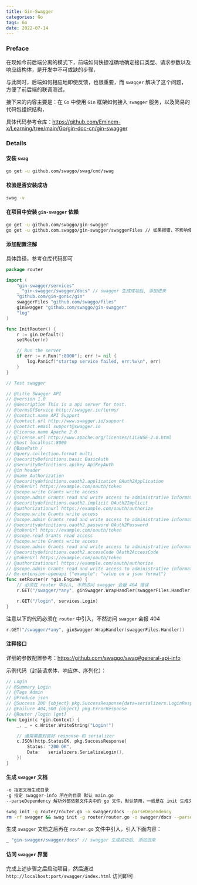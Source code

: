 ```yaml
---
title: Gin-Swagger
categories: Go
tags: Go
date: 2022-07-14
---
```


<escape><!--more--></escape>

### Preface

在现如今前后端分离的模式下，前端如何快捷准确地确定接口类型、请求参数以及响应结构体，是开发中不可或缺的步骤，

与此同时，后端如何相应地即使反馈，也很重要，而 `swagger` 解决了这个问题，方便了前后端的联调测试，

接下来的内容主要是：在 `Go` 中使用 `Gin` 框架如何接入 `swagger` 服务，以及简易的代码包组织结构，

具体代码参考仓库：https://github.com/Eminem-x/Learning/tree/main/Go/gin-doc-cn/gin-swagger

### Details

#### 安装 `swag`

```bash
go get -u github.com/swaggo/swag/cmd/swag
```

#### 校验是否安装成功

```bash
swag -v
```

#### 在项目中安装 `gin-swagger` 依赖

```bash
go get -u github.com/swaggo/gin-swagger
go get -u github.com.swaggo/gin-swagger/swaggerFiles // 如果报错，不影响使用
```

#### 添加配置注解

具体路径，参考仓库代码即可

````go
package router

import (
	"gin-swagger/services"
	_ "gin-swagger/swagger/docs" // swagger 生成成功后, 添加进来
	"github.com/gin-gonic/gin"
	swaggerFiles "github.com/swaggo/files"
	ginSwagger "github.com/swaggo/gin-swagger"
	"log"
)

func InitRouter() {
	r := gin.Default()
	setRouter(r)

	// Run the server
	if err := r.Run(":8000"); err != nil {
		log.Panicf("startup service failed, err:%v\n", err)
	}
}

// Test swagger

// @title Swagger API
// @version 1.0
// @description This is a api server for test.
// @termsOfService http://swagger.io/terms/
// @contact.name API Support
// @contact.url http://www.swagger.io/support
// @contact.email support@swagger.io
// @license.name Apache 2.0
// @license.url http://www.apache.org/licenses/LICENSE-2.0.html
// @host localhost:8000
// @BasePath /
// @query.collection.format multi
// @securityDefinitions.basic BasicAuth
// @securityDefinitions.apikey ApiKeyAuth
// @in header
// @name Authorization
// @securitydefinitions.oauth2.application OAuth2Application
// @tokenUrl https://example.com/oauth/token
// @scope.write Grants write access
// @scope.admin Grants read and write access to administrative information
// @securitydefinitions.oauth2.implicit OAuth2Implicit
// @authorizationurl https://example.com/oauth/authorize
// @scope.write Grants write access
// @scope.admin Grants read and write access to administrative information
// @securitydefinitions.oauth2.password OAuth2Password
// @tokenUrl https://example.com/oauth/token
// @scope.read Grants read access
// @scope.write Grants write access
// @scope.admin Grants read and write access to administrative information
// @securitydefinitions.oauth2.accessCode OAuth2AccessCode
// @tokenUrl https://example.com/oauth/token
// @authorizationurl https://example.com/oauth/authorize
// @scope.admin Grants read and write access to administrative information
// @x-extension-openapi {"example": "value on a json format"}
func setRouter(r *gin.Engine) {
	// 必须在 router 中引入, 不然访问 swagger 会报 404 错误
	r.GET("/swagger/*any", ginSwagger.WrapHandler(swaggerFiles.Handler))

	r.GET("/login", services.Login)
}
````

注意以下的代码必须在 `router` 中引入，不然访问 `swagger` 会报 404

```go
r.GET("/swagger/*any", ginSwagger.WrapHandler(swaggerFiles.Handler))
```

#### 注释接口

详细的参数配置参考：https://github.com/swaggo/swag#general-api-info

示例代码（封装请求体、响应体、序列化）：

````go
// Login
// @Summary Login
// @Tags Admin
// @Produce json
// @Success 200 {object} pkg.SuccessResponse{data=serializers.LoginResponse{login=serializers.Login}}
// @Failure 404,500 {object} pkg.ErrorResponse
// @Router /login [get]
func Login(c *gin.Context) {
	_, _ = c.Writer.WriteString("Login!")

	// 通常需要封装好 response 和 serializer
	c.JSON(http.StatusOK, pkg.SuccessResponse{
		Status: "200 OK",
		Data:   serializers.SerializeLogin(),
	})
}
````

#### 生成 `swagger` 文档

```bash
-o 指定文档生成目录
-g 指定 swagger-info 所在的目录 默认 main.go
--parseDependency 解析外部依赖文件夹中的 go 文件，默认禁用，一般是在 init 生成文件时提示无法识别 struct 时添加

swag init -g router/router.go -o swagger/docs --parseDependency
rm -rf swagger && swag init -g router/router.go -o swagger/docs --parseDependency
```

生成 `swagger` 文档之后再在 `router.go` 文件中引入，引入下面内容：

```go
_ "gin-swagger/swagger/docs" // swagger 生成成功后, 添加进来
```

#### 访问 `swagger` 界面

完成上述步骤之后启动项目，然后通过 `http://localhost:port/swagger/index.html` 访问即可